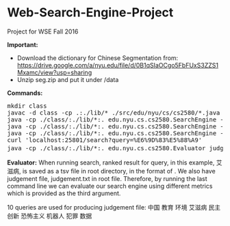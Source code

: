 # Web-Search-Engine-Project
Project for WSE Fall 2016

**Important:**
- Download the dictionary for Chinese Segmentation from: https://drive.google.com/a/nyu.edu/file/d/0B1qSIaOCgo5FbFUxS3ZZS1Mxamc/view?usp=sharing
- Unzip seg.zip and put it under /data

**Commands:**
<pre>mkdir class
javac -d class -cp .:./lib/* ./src/edu/nyu/cs/cs2580/*.java
java -cp ./class/:./lib/*:. edu.nyu.cs.cs2580.SearchEngine --mode=crawl --options=conf/engine.conf
java -cp ./class/:./lib/*:. edu.nyu.cs.cs2580.SearchEngine --mode=index --options=conf/engine.conf
java -cp ./class/:./lib/*:. edu.nyu.cs.cs2580.SearchEngine --mode=serve --port=25801 --options=conf/engine.conf
curl 'localhost:25801/search?query=%E6%9D%83%E5%88%A9'
java -cp ./class/:./lib/*:. edu.nyu.cs.cs2580.Evaluator judgement.txt rankdedResultsFor艾滋病.tsv 2
</pre>

**Evaluator:**
When running search, ranked result for query, in this example, 艾滋病, is saved as a tsv file in root directory, in the
format of <query><tab><url>. We also have judgement file, judgement.txt in root file. Therefore, by running the last
command line we can evaluate our search engine using different metrics which is provided as the third argument.

10 queries are used for producing judgement file:
中国
教育
环境
艾滋病
民主
创新
恐怖主义
机器人
犯罪
数据
